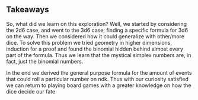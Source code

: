 ---
---
## Takeaways
So, what did we learn on this exploration? 
Well, we started by considering the 2d6 case, and went to the 3d6 case; finding a specific formula for 3d6 on the way.
Then we considered how it could generalize with other/more dice.
To solve this problem we tried geometry in higher dimensions, induction for a proof and found the binomial hidden behind almost every part of the formula.
Thus we learn that the mystical simplex numbers are, in fact, just the binomial numbers.

In the end we derived the general purpose formula for the amount of events that could roll a particular number on ndk.
Thus with our curiosity satisfied we can return to playing board games with a greater knowledge on how the dice decide our fate